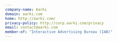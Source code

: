 ```yaml
---
company-name: Aarki
domain: aarki.com
home: http://aarki.com/
privacy-policy: http://corp.aarki.com/privacy
email: contact@aarki.com
member-of: "Interactive Advertising Bureau (IAB)"
---
```




